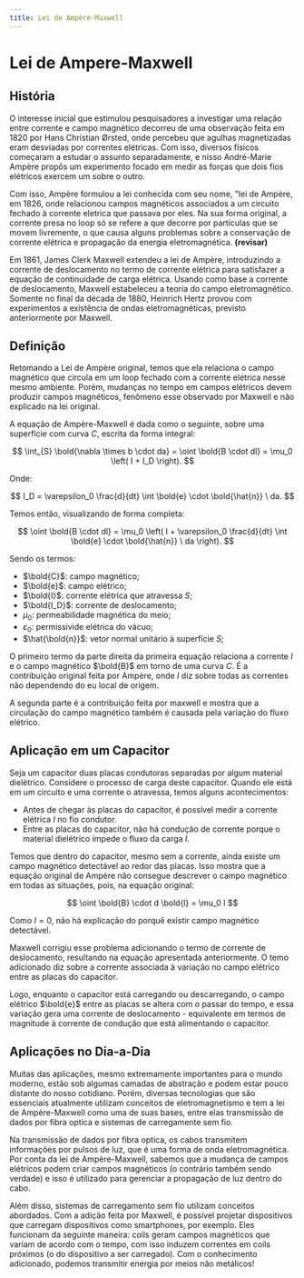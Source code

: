 ```yaml
---
title: Lei de Ampère-Maxwell
---
```


<script type="text/javascript" src="https://cdnjs.cloudflare.com/ajax/libs/mathjax/3.2.2/es5/tex-mml-chtml.js"></script>


# Lei de Ampere-Maxwell 

## História

O interesse inicial que estimulou pesquisadores a investigar uma relação entre corrente e campo magnético decorreu de uma observação feita em 1820 por Hans Christian Ørsted, onde percebeu que agulhas magnetizadas eram desviadas por correntes elétricas. Com isso, diversos físicos começaram a estudar o assunto separadamente, e nisso André-Marie Ampère propôs um experimento focado em medir as forças que dois fios elétricos exercem um sobre o outro.

Com isso, Ampère formulou a lei conhecida com seu nome, "lei de Ampère, em 1826, onde relacionou campos magnéticos associados a um circuito fechado à corrente eletrica que passava por eles. Na sua forma original, a corrente presa no loop só se refere a que decorre por partículas que se movem livremente, o que causa alguns problemas sobre a conservação de corrente elétrica e propagação da energia eletromagnética. **(revisar)**

Em 1861, James Clerk Maxwell extendeu a lei de Ampère, introduzindo a corrente de deslocamento no termo de corrente elétrica para satisfazer a equação de continuidade de carga elétrica. Usando como base a corrente de deslocamento, Maxwell estabeleceu a teoria do campo eletromagnético. Somente no final da década de 1880, Heinrich Hertz provou com experimentos a existência de ondas eletromagnéticas, previsto anteriormente por Maxwell.

## Definição

Retomando a Lei de Ampère original, temos que ela relaciona o campo magnético que circula em um loop fechado com a corrente elétrica nesse mesmo ambiente. Porém, mudanças no tempo em campos elétricos devem produzir campos magnéticos, fenômeno esse observado por Maxwell e não explicado na lei original. 

A equação de Ampère-Maxwell é dada como o seguinte, sobre uma superfície com curva $C$, escrita da forma integral:

$$
\int_{S} \bold{\nabla \times b \cdot da} = \oint \bold{B \cdot dl} = \mu_0 \left( I + I_D \right).
$$

Onde:

$$
I_D = \varepsilon_0 \frac{d}{dt} \int \bold{e} \cdot \bold{\hat{n}} \ da.
$$

Temos então, visualizando de forma completa:

$$
\oint \bold{B \cdot dl} = \mu_0 \left( I + \varepsilon_0 \frac{d}{dt} \int \bold{e} \cdot \bold{\hat{n}} \ da \right).
$$

Sendo os termos:

- $\bold{C}$: campo magnético;
- $\bold{e}$: campo elétrico;
- $\bold{I}$: corrente elétrica que atravessa $S$;
- $\bold{I_D}$: corrente de deslocamento;
- $\mu_0$: permeabilidade magnética do meio;
- $\varepsilon_0$: permissivide elétrica do vácuo;
- $\hat{\bold{n}}$: vetor normal unitário à superfície $S$;

O primeiro termo da parte direita da primeira equação relaciona a corrente $I$ e o campo magnético $\bold{B}$ em torno de uma curva $C$. É a contribuição original feita por Ampère, onde $I$ diz sobre todas as correntes não dependendo do eu local de origem.

A segunda parte é a contribuição feita por maxwell e mostra que a circulação do campo magnético também é causada pela variação do fluxo elétrico. 

## Aplicação em um Capacitor

Seja um capacitor duas placas condutoras separadas por algum material dielétrico. Considere o processo de carga deste capacitor. Quando ele está em um circuito e uma corrente o atravessa, temos alguns acontecimentos:

- Antes de chegar às placas do capacitor, é possível medir a corrente elétrica $I$ no fio condutor.
- Entre as placas do capacitor, não há condução de corrente porque o material dielétrico impede o fluxo da carga $I$.

Temos que dentro do capacitor, mesmo sem a corrente, ainda existe um campo magnético detectável ao redor das placas. Isso mostra que a equação original de Ampère não consegue descrever o campo magnético em todas as situações, pois, na equação original:

$$
\oint \bold{B} \cdot d \bold{l} = \mu_0 I
$$

Como $I = 0$, não há explicação do porquê existir campo magnético detectável.

Maxwell corrigiu esse problema adicionando o termo de corrente de deslocamento, resultando na equação apresentada anteriormente. O temo adicionado diz sobre a corrente associada à variação no campo elétrico entre as placas do capacitor.

Logo, enquanto o capacitor está carregando ou descarregando, o campo elétrico $\bold{e}$ entre as placas se altera com o passar do tempo, e essa variação gera uma corrente de deslocamento - equivalente em termos de magnitude à corrente de condução que está alimentando o capacitor. 

## Aplicações no Dia-a-Dia

Muitas das aplicações, mesmo extremamente importantes para o mundo moderno, estão sob algumas camadas de abstração e podem estar pouco distante do nosso cotidiano. Porém, diversas tecnologias que são essenciais atualmente utilizam conceitos de eletromagnetismo e tem a lei de Ampère-Maxwell como uma de suas bases, entre elas transmissão de dados por fibra optica e sistemas de carregamente sem fio.

Na transmissão de dados por fibra optica, os cabos transmitem informações por pulsos de luz, que é uma forma de onda eletromagnética. Por conta da lei de Ampère-Maxwell, sabemos que a mudança de campos elétricos podem criar campos magnéticos (o contrário também sendo verdade) e isso é utilizado para gerenciar a propagação de luz dentro do cabo.

Além disso, sistemas de carregamento sem fio utilizam conceitos abordados. Com a adição feita por Maxwell, é possível projetar dispositivos que carregam dispositivos como smartphones, por exemplo. Eles funcionam da seguinte maneira: coils geram campos magnéticos que variam de acordo com o tempo, com isso induzem correntes em coils próximos (o do dispositivo a ser carregado). Com o conhecimento adicionado, podemos transmitir energia por meios não metálicos!
